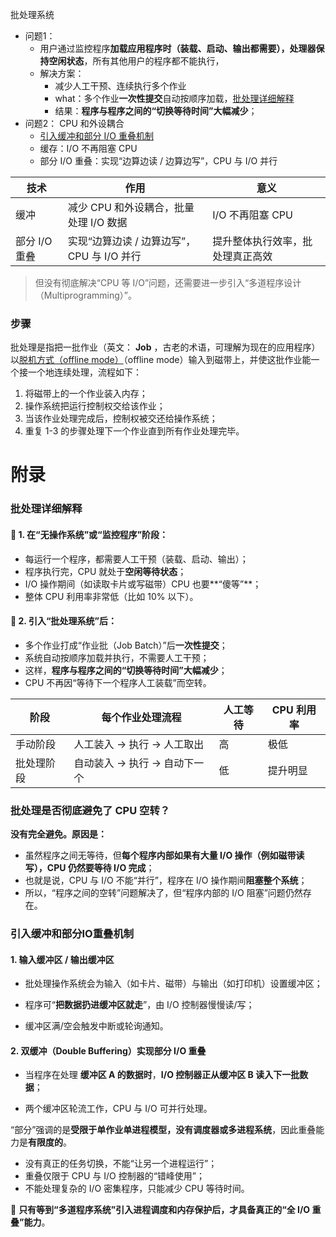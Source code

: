 
批处理系统
- 问题1：
	- 用户通过监控程序**加载应用程序时（装载、启动、输出都需要），处理器保持空闲状态**，所有其他用户的程序都不能执行，
	- 解决方案：
		- 减少人工干预、连续执行多个作业
		- what：多个作业**一次性提交**自动按顺序加载，[批处理详细解释](#批处理详细解释)
		- 结果：**程序与程序之间的“切换等待时间”大幅减少**；
- 问题2： CPU 和外设耦合
	- [引入缓冲和部分 I/O 重叠机制](#引入缓冲和部分IO重叠机制)
	- 缓存：I/O 不再阻塞 CPU
	- 部分 I/O 重叠：实现“边算边读 / 边算边写”，CPU 与 I/O 并行

| 技术        | 作用                           | 意义               |
| --------- | ---------------------------- | ---------------- |
| 缓冲        | 减少 CPU 和外设耦合，批量处理 I/O 数据     | I/O 不再阻塞 CPU     |
| 部分 I/O 重叠 | 实现“边算边读 / 边算边写”，CPU 与 I/O 并行 | 提升整体执行效率，批处理真正高效 |

>但没有彻底解决“CPU 等 I/O”问题，还需要进一步引入“多道程序设计（Multiprogramming）”。

### 步骤
批处理是指把一批作业（英文： **Job** ，古老的术语，可理解为现在的应用程序）以[脱机方式（offline mode）](脱机方式（offline%20mode）.md)（offline mode）输入到磁带上，并使这批作业能一个接一个地连续处理，流程如下：

1. 将磁带上的一个作业装入内存；
2. 操作系统把运行控制权交给该作业；
3. 当该作业处理完成后，控制权被交还给操作系统；
4. 重复 1-3 的步骤处理下一个作业直到所有作业处理完毕。

# 附录
### 批处理详细解释

#### 🔸 1. 在“无操作系统”或“监控程序”阶段：

- 每运行一个程序，都需要人工干预（装载、启动、输出）；
- 程序执行完，CPU 就处于**空闲等待状态**；
- I/O 操作期间（如读取卡片或写磁带）CPU 也要**“傻等”**；
- 整体 CPU 利用率非常低（比如 10% 以下）。
    

#### 🔸 2. 引入“批处理系统”后：

- 多个作业打成“作业批（Job Batch）”后**一次性提交**；
- 系统自动按顺序加载并执行，不需要人工干预；
- 这样，**程序与程序之间的“切换等待时间”大幅减少**；
- CPU 不再因“等待下一个程序人工装载”而空转。

|阶段|每个作业处理流程|人工等待|CPU 利用率|
|---|---|---|---|
|手动阶段|人工装入 → 执行 → 人工取出|高|极低|
|批处理阶段|自动装入 → 执行 → 自动下一个|低|提升明显|
### 批处理是否彻底避免了 CPU 空转？
**没有完全避免。原因是：**

- 虽然程序之间无等待，但**每个程序内部如果有大量 I/O 操作（例如磁带读写），CPU 仍然要等待 I/O 完成**；
- 也就是说，CPU 与 I/O 不能“并行”，程序在 I/O 操作期间**阻塞整个系统**；
- 所以，“程序之间的空转”问题解决了，但“程序内部的 I/O 阻塞”问题仍然存在。

### 引入缓冲和部分IO重叠机制
#### 1. **输入缓冲区 / 输出缓冲区**

- 批处理操作系统会为输入（如卡片、磁带）与输出（如打印机）设置缓冲区；
    
- 程序可“**把数据扔进缓冲区就走**”，由 I/O 控制器慢慢读/写；
    
- 缓冲区满/空会触发中断或轮询通知。
    
#### 2. **双缓冲（Double Buffering）实现部分 I/O 重叠**

- 当程序在处理 **缓冲区 A 的数据时**，**I/O 控制器正从缓冲区 B 读入下一批数据**；
    
- 两个缓冲区轮流工作，CPU 与 I/O 可并行处理。

“部分”强调的是**受限于单作业单进程模型，没有调度器或多进程系统**，因此重叠能力是**有限度的**。
- 没有真正的任务切换，不能“让另一个进程运行”；
- 重叠仅限于 CPU 与 I/O 控制器的“错峰使用”；
- 不能处理复杂的 I/O 密集程序，只能减少 CPU 等待时间。

📌 **只有等到“多道程序系统”引入进程调度和内存保护后，才具备真正的“全 I/O 重叠”能力**。



